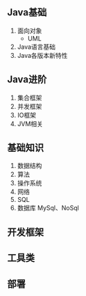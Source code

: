 ## Java基础
1. 面向对象
    * UML
2. Java语言基础
3. Java各版本新特性

## Java进阶
1. 集合框架
2. 并发框架
3. IO框架
4. JVM相关

## 基础知识
1. 数据结构
2. 算法
3. 操作系统
4. 网络
5. SQL
6. 数据库 MySql、NoSql

## 开发框架

## 工具类

## 部署
